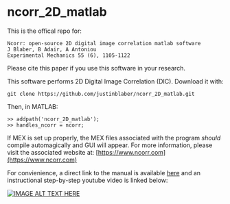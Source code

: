 # ncorr_2D_matlab

This is the offical repo for:

```
Ncorr: open-source 2D digital image correlation matlab software
J Blaber, B Adair, A Antoniou
Experimental Mechanics 55 (6), 1105-1122
```

Please cite this paper if you use this software in your research.

This software performs 2D Digital Image Correlation (DIC). Download it with:

```
git clone https://github.com/justinblaber/ncorr_2D_matlab.git
```

Then, in MATLAB:

```
>> addpath('ncorr_2D_matlab');
>> handles_ncorr = ncorr;
```

If MEX is set up properly, the MEX files associated with the program *should* compile automagically and GUI will appear. For more information, please visit the associated website at: [https://www.ncorr.com](https://www.ncorr.com)

For convienience, a direct link to the manual is available [here](http://www.ncorr.com/download/ncorrmanual_v1_2_2.pdf) and an instructional step-by-step youtube video is linked below:

[![IMAGE ALT TEXT HERE](http://img.youtube.com/vi/cXfeiBXjN18/0.jpg)](http://www.youtube.com/watch?v=cXfeiBXjN18)


